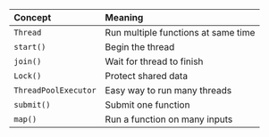 | Concept              | Meaning                             |
|:---------------------|:------------------------------------|
| `Thread`             | Run multiple functions at same time |
| `start()`            | Begin the thread                    |
| `join()`             | Wait for thread to finish           |
| `Lock()`             | Protect shared data                 |
| `ThreadPoolExecutor` | Easy way to run many threads        |
| `submit()`           | Submit one function                 |
| `map()`              | Run a function on many inputs       |          
